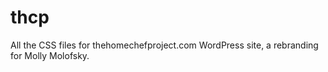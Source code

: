 # thcp
All the CSS files for thehomechefproject.com WordPress site, a rebranding for Molly Molofsky.
